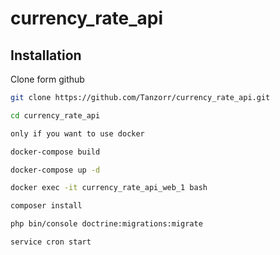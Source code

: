 # currency_rate_api


## Installation
Clone form github
```bash
git clone https://github.com/Tanzorr/currency_rate_api.git

cd currency_rate_api

only if you want to use docker

docker-compose build

docker-compose up -d

docker exec -it currency_rate_api_web_1 bash

composer install

php bin/console doctrine:migrations:migrate

service cron start
```
